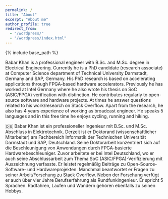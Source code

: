 ```yaml
---
permalink: /
title: "About"
excerpt: "About me"
author_profile: true
redirect_from: 
  - "/wordpress/"
  - "/wordpress/index.html"
---
```


{% include base_path %}

Babar Khan is a professional engineer with B.Sc. and M.Sc. degree in Electrical Engineering. Currently he is a PhD candidate (research associate) at Computer Science department of Technical University Darmstadt, Germany and SAP, Germany. His PhD research is based on accelerating applications through FPGA-based hardware accelerators. Previously he has worked at Intel Germany where he also wrote his thesis on SoC (ASIC/FPGA) verification with distinction. He contributes regularly to open-source software and hardware projects. At times he answer questions related to his work/research on Stack Overflow. Apart from the research, he also has 4 years experience of working as broadcast engineer.  He speaks 5 languages and in this free time he enjoys cycling, running and hiking.

🇩🇪 Babar Khan ist ein professioneller Ingenieur mit B.Sc. und M.Sc. Abschluss in Elektrotechnik. Derzeit ist er Doktorand (wissenschaftlicher Mitarbeiter) am Fachbereich Informatik der Technischen Universität Darmstadt und SAP, Deutschland. Seine Doktorarbeit konzentriert sich auf die Beschleunigung von Anwendungen durch FPGA-basierte Hardwarebeschleuniger. Zuvor arbeitete er bei Intel Deutschland, wo er auch seine Abschlussarbeit zum Thema SoC (ASIC/FPGA)-Verifizierung mit Auszeichnung verfasste. Er leistet regelmäßig Beiträge zu Open-Source-Software- und Hardwareprojekten. Manchmal beantwortet er Fragen zu seiner Arbeit/Forschung zu Stack Overflow. Neben der Forschung verfügt er auch über vier Jahre Berufserfahrung als Rundfunkingenieur. Er spricht 5 Sprachen. Radfahren, Laufen und Wandern gehören ebenfalls zu seinen Hobbys.




